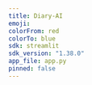 ```yaml
---
title: Diary-AI
emoji: 
colorFrom: red
colorTo: blue
sdk: streamlit
sdk_version: "1.38.0"
app_file: app.py
pinned: false
---
```


[//]: # (# Diary-AI)

[//]: # ()
[//]: # (Hi Team, we will run all kinds of )

[//]: # (experimental code in the `Experiments` )

[//]: # (folder. We can use Jupyter Notebook to )

[//]: # (run these experiments. Once we finalize )

[//]: # (a method, we can add it to the `Source` )

[//]: # (folder, which is intended to be the )

[//]: # (one we submit for the final.)

[//]: # ()
[//]: # (Timeline)

[//]: # (- 10/3: PROJECT IDEA)

[//]: # (- 10/4-10/11: a meeting with Prof. Shi to discuss their project idea, pipeline, and baseline.)

[//]: # (- 10/17: PROJECT IDEA UPDATE AND PRELIMINARY EXPERIMENTS)

[//]: # (- 11/7: MIDTERM PROGRESS REPORT)

[//]: # (- 11/26: PRELIMINARY FINAL RESULTS)

[//]: # (- 12/10: FINAL REPORT)